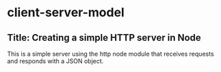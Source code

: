 # client-server-model

## Title: Creating a simple HTTP server in Node

This is a simple server using the http node module that receives requests and responds with a JSON object. 
